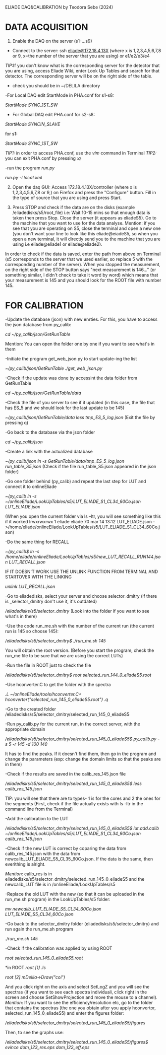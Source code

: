 ELIADE DAQ&CALIBRATION 
by Teodora Sebe (2024)


# DATA ACQUISITION
  
1. Enable the DAQ on the server (s1-...s9)
- Connect to the server: 
ssh eliade@172.18.4.13X (where x is 1,2,3,4,5,6,7,8 or 9, x=the number of the server that you are using) or e1/e2/e3/e4

_TIP_:If you don't know what is the corresponding server for the detector that you are using, access Eliade Wiki, enter Look Up Tables and search for that detector. The corresponding server will be on the right side of the table.

- check you should be in ~/DELILA directory

-For Local DAQ edit StartMode in PHA.conf for s1-s8:

_StartMode SYNC_1ST_SW_

- For Global DAQ edit PHA.conf for s2-s8:
  
_StartMode SYNCIN_SLAVE_

for s1:

_StartMode SYNC_1ST_SW_

_TIP1:_ in order to access PHA.conf, use the _vim_ command in Terminal
_TIP2:_  you can exit PHA.conf by pressing _:q_

-run the program _run.py_

_run.py -l local.xml_

2. Open the daq GUI: Access 172.18.4.13X/controller (where x is 1,2,3,4,5,6,7,8 or 9,) on Firefox and press the "Configure" button. Fill in the type of source that you are using and press Start.

4. Press STOP and check if the data are on the disks (example /eliadedisks/s5/root_file)
i.e: Wait 10-15 mins so that enough data is taken then press Stop. Close the server (it appears as eliadeS5). Go to the machine that you want to use for the data analyse.
Mention: if you see that you are operating on S5, close the terminal and open a new one (you don't want your line to look like this eliade@eiadeS5, so when you open a new terminal, it will directly send you to the machine that you are using i.e eliade@eliade1 or eliade@eliade2).

In order to check if the data is saved, enter the path from above on Terminal (s5 corresponds to the server that we used earlier, so replace 5 with the corresponding number of the server). When you stopped the measurement, on the right side of the STOP button says "next measurement is 146..." (or something similar, I didn't check to take it word by word) which means that your measurement is 145 and you should look for the ROOT file with number 145.


# FOR CALIBRATION
-Update the database (json) with new enrties. For this, you have to access the json database from py_calib:

_cd ~/py_calib/json/GetRunTable_

Mention: You can open the folder one by one if you want to see what's in them

-Initiate the program get_web_json.py to start update-ing the list

_~/py_calib/json/GetRunTable ./get_web_json.py_

-Check if the update was done by accessint the data folder from GetRunTable

_cd ~/py_calib/json/GetRunTable/data_

-Check the file of you server to see if it updated (in this case, the file that has ES_5 and we should look for the last update to be 145)

_~/py_calib/json/GetRunTable/data less tmp_ES_5_log.json_
(Exit the file by pressing q)

-Go back to the database via the json folder

_cd ~/py_calib/json_

-Create a link with the actualized database

_~/py_calib/json ln -s GetRunTable/data/tmp_ES_5_log.json run_table_S5.json_
(Check if the file run_table_S5.json appeared in the json folder)

-Go one folder behind (py_calib) and repeat the last step for LUT and connect it to onlineEliade

_~/py_calib ln -s ~/onlineEliade/LookUpTables/s5/LUT_ELIADE_S1_CL34_60Co.json LUT_ELIADE.json_

(When you open the current folder via ls –ltr, you will see something like this if it worked
lrwxrwxrwx 1 eliade eliade 70 mar 14 13:12 LUT_ELIADE.json ->/home/eliade/onlineEliade/LookUpTables/s5/LUT_ELIADE_S1_CL34_60Co.json)

-Do the same thing for RECALL

_~/py_calib$ ln -s /home/eliade/onlineEliade/LookUpTables/s5/new_LUT_RECALL_RUN144.json LUT_RECALL.json_ 

IF IT DOESN'T WORK USE THE UNLINK FUNCTION FROM TERMINAL AND STARTOVER WITH THE LINKING

_unlink LUT_RECALL.json_

-Go to eliadedisks, select your server and choose selector_dmitry (if there is _selector_dmitry don't use it, it's outdated)

_/eliadedisks/s5/selector_dmitry_
(Look into the folder if you want to see what's in there)

-Use the code run_me.sh with the number of the current run (the current run is 145 so choose 145):

_/eliadedisks/s5/selector_dmitry$ ./run_me.sh 145_

You will obtain the root version.
(Before you start the program, check the run_me file to be sure that we are using the correct LUTs)

-Run the file in ROOT just to check the file

_/eliadedisks/s5/selector_dmitry$ root selected_run_144_0_eliadeS5.root_

-Use hconverter.C to get the folder with the spectra

_.L ~/onlineEliade/tools/hconverter.C+_
_hconverter("selected_run_145_0_eliadeS5.root")_
_.q_

-Go to the created folder /eliadedisks/s5/selector_dmitry/selected_run_145_0_eliadeS5

-Run py_calib.py for the current run, in the correct server, with the appropriate domain

_/eliadedisks/s5/selector_dmitry/selected_run_145_0_eliadeS5$ py_calib.py -s 5 -r 145 -d 100 140_

It has to find the peaks. If it doesn't find them, then go in the program and change the parameters (exp: change the domain limits so that the peaks are in them)

-Check if the results are saved in the calib_res_145.json file

_/eliadedisks/s5/selector_dmitry/selected_run_145_0_eliadeS5$ less calib_res_145.json_

TIP: you will see that there are to types- 1 is for the cores and 2 the ones for the segments
(First, check if the file actually exists with ls -ltr in the command line from the Terminal)

-Add the calibration to the LUT

_/eliadedisks/s5/selector_dmitry/selected_run_145_0_eliadeS5$ lut.add.calib ~/onlineEliade/LookUpTables/s5/LUT_ELIADE_S1_CL34_60Co.json calib_res_145.json_

-Check if the new LUT is correct by coparing the data from calib_res_145.json with the data from newcalib_LUT_ELIADE_S5_CL35_60Co.json. If the data is the same, then
everithing is alright.

_Mention_: calib_res is in eliadedisks/s5/selector_dmitry/selected_run_145_0_eliadeS5 and the newcalib_LUT file is in /onlineEliade/LookUpTables/s5

-Replace the old LUT with the new (so that it can be uploaded in the run_me.sh program) in the LookUpTables/s5 folder:

_mv newcalib_LUT_ELIADE_S5_CL34_60Co.json LUT_ELIADE_S5_CL34_60Co.json_

-Go back to the selector_dmitry folder (eliadedisks/s5/selector_dmitry) and run again the run_me.sh program

_./run_me.sh 145_

-Check if the calibration was applied by using ROOT

_root selected_run_145_0_eliadeS5.root_

*in ROOT
_root [1] .ls_

_root [2] mDelila->Draw("col")_

And you click right on the axis and select SetLogZ and you will see the spectras (if you want to see each spectra individuali, click right in the screen and choose SetShowProjection and move the mouse to a channel).
_Mention_: If you want to see the efficiency/resolution etc, go to the folder that contains the spectras (the one you obtain after you apply hconvertor, selected_run_145_0_eliadeS5) and enter the figures folder:

_/eliadedisks/s5/selector_dmitry/selected_run_145_0_eliadeS5/figures_

Then, to see the graphs use:

_/eliadedisks/s5/selector_dmitry/selected_run_145_0_eliadeS5/figures$ evince dom_123_res.eps dom_122_eff.eps_
